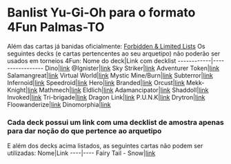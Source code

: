 # Banlist Yu-Gi-Oh para o formato 4Fun Palmas-TO
Além das cartas já banidas oficialmente: [Forbidden & Limited Lists](https://www.yugioh-card.com/en/limited/list_05-2022/)
Os seguintes decks (e cartas pertencentes ao seu arquetipo) não poderão ser usados em torneios 4Fun:
Nome do deck|Link com decklist
------------|-----------------
Dino|[link](https://ygoprodeck.com/deck/arthur-dino-s-fury-298696)
@Ignister|[link]()
Sky Striker|[link]()
Adventurer Token|[link]()
Salamangreat|[link]()
Virtual World|[link]()
Mystic Mine/Burn|[link]()
Subterror|[link]()
Infernoid|[link]()
Speedroid|[link]()
Hero|[link]()
Branded|[link]()
Orcust|[link]()
Mekk-Knight|[link]()
Mathmech|[link]()
Eldlich|[link]()
Adamancipator|[link]()
Shaddoll|[link]()
Invoked|[link]()
Tri-brigade|[link]()
Dragon Link|[link]()
P.U.N.K|[link]()
Drytron|[link]()
Floowanderize|[link]()
Dinomorphia|[link](https://ygoprodeck.com/deck/dinomorphia-deck-303196)

### Cada deck possui um link com uma decklist de amostra apenas para dar noção do que pertence ao arquetipo

E além dos decks acima listados, as seguintes cartas não podem ser utilizadas:
Nome|Link
----|----
Fairy Tail - Snow|[link](https://ygoprodeck.com/card/fairy-tail-snow-4737)
